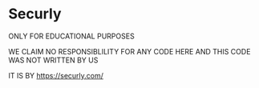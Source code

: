 # Securly


ONLY FOR EDUCATIONAL PURPOSES

WE CLAIM NO RESPONSIBLILITY FOR ANY CODE HERE AND THIS CODE WAS NOT WRITTEN BY US 

IT IS BY https://securly.com/
